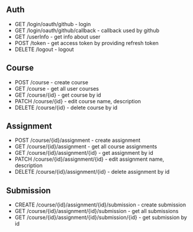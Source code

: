 ## Auth

- GET /login/oauth/github - login
- GET /login/oauth/github/callback - callback used by github
- GET /userInfo - get info about user
- POST /token - get access token by providing refresh token
- DELETE /logout - logout

## Course

- POST /course - create course
- GET /course - get all user courses
- GET /course/{id} - get course by id
- PATCH /course/{id} - edit course name, description
- DELETE /course/{id} - delete course by id

## Assignment

- POST /course/{id}/assignment - create assignment
- GET /course/{id}/assignment - get all course assignments
- GET /course/{id}/assignment/{id} - get assignment by id
- PATCH /course/{id}/assignment/{id} - edit assignment name, description
- DELETE /course/{id}/assignment/{id} - delete assignment by id

## Submission

- CREATE /course/{id}/assignment/{id}/submission - create submission
- GET /course/{id}/assignment/{id}/submission - get all submissions
- GET /course/{id}/assignment/{id}/submission/{id} - get submission by id
